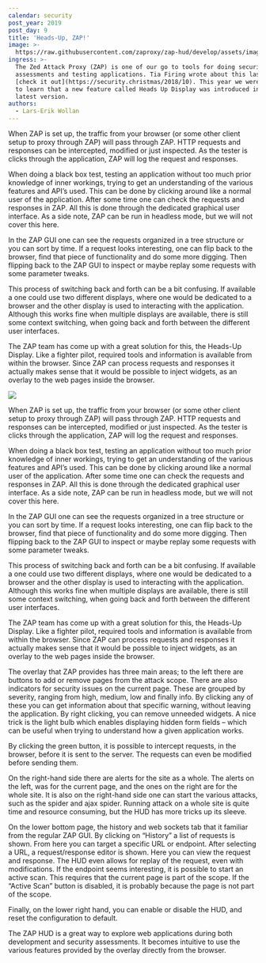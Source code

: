 ```yaml
---
calendar: security
post_year: 2019
post_day: 9
title: 'Heads-Up, ZAP!'
image: >-
  https://raw.githubusercontent.com/zaproxy/zap-hud/develop/assets/images/ZAP-HUD-Welcome-banner.png
ingress: >-
  The Zed Attack Proxy (ZAP) is one of our go to tools for doing security
  assessments and testing applications. Tia Firing wrote about this last year,
  [check it out](https://security.christmas/2018/10). This year we were excited
  to learn that a new feature called Heads Up Display was introduced in the
  latest version.
authors:
  - Lars-Erik Wollan
---
```

When ZAP is set up, the traffic from your browser (or some other client setup to proxy through ZAP) will pass through ZAP. HTTP requests and responses can be intercepted, modified or just inspected. As the tester is clicks through the application, ZAP will log the request and responses.

When doing a black box test, testing an application without too much prior knowledge of inner workings, trying to get an understanding of the various features and API’s used. This can be done by clicking around like a normal user of the application. After some time one can check the requests and responses in ZAP. All this is done through the dedicated graphical user interface. As a side note, ZAP can be run in headless mode, but we will not cover this here.

In the ZAP GUI one can see the requests organized in a tree structure or you can sort by time. If a request looks interesting, one can flip back to the browser, find that piece of functionality and do some more digging. Then flipping back to the ZAP GUI to inspect or maybe replay some requests with some parameter tweaks.

This process of switching back and forth can be a bit confusing. If available a one could use two different displays, where one would be dedicated to a browser and the other display is used to interacting with the application. Although this works fine when multiple displays are available, there is still some context switching, when going back and forth between the different user interfaces.

The ZAP team has come up with a great solution for this, the Heads-Up Display. Like a fighter pilot, required tools and information is available from within the browser. Since ZAP can process requests and responses it actually makes sense that it would be possible to inject widgets, as an overlay to the web pages inside the browser.

![](/assets/zap-hud-welcome.jpeg)

When ZAP is set up, the traffic from your browser (or some other client setup to proxy through ZAP) will pass through ZAP. HTTP requests and responses can be intercepted, modified or just inspected. As the tester is clicks through the application, ZAP will log the request and responses.

When doing a black box test, testing an application without too much prior knowledge of inner workings, trying to get an understanding of the various features and API’s used. This can be done by clicking around like a normal user of the application. After some time one can check the requests and responses in ZAP. All this is done through the dedicated graphical user interface. As a side note, ZAP can be run in headless mode, but we will not cover this here.

In the ZAP GUI one can see the requests organized in a tree structure or you can sort by time. If a request looks interesting, one can flip back to the browser, find that piece of functionality and do some more digging. Then flipping back to the ZAP GUI to inspect or maybe replay some requests with some parameter tweaks.

This process of switching back and forth can be a bit confusing. If available a one could use two different displays, where one would be dedicated to a browser and the other display is used to interacting with the application. Although this works fine when multiple displays are available, there is still some context switching, when going back and forth between the different user interfaces.

The ZAP team has come up with a great solution for this, the Heads-Up Display. Like a fighter pilot, required tools and information is available from within the browser. Since ZAP can process requests and responses it actually makes sense that it would be possible to inject widgets, as an overlay to the web pages inside the browser.

The overlay that ZAP provides has three main areas; to the left there are buttons to add or remove pages from the attack scope. There are also indicators for security issues on the current page. These are grouped by severity, ranging from high, medium, low and finally info. By clicking any of these you can get information about that specific warning, without leaving the application. By right clicking, you can remove unneeded widgets. A nice trick is the light bulb which enables displaying hidden form fields – which can be useful when trying to understand how a given application works.

By clicking the green button, it is possible to intercept requests, in the browser, before it is sent to the server. The requests can even be modified before sending them.

On the right-hand side there are alerts for the site as a whole. The alerts on the left, was for the current page, and the ones on the right are for the whole site. It is also on the right-hand side one can start the various attacks, such as the spider and ajax spider. Running attack on a whole site is quite time and resource consuming, but the HUD has more tricks up its sleeve.

On the lower bottom page, the history and web sockets tab that it familiar from the regular ZAP GUI. By clicking on “History” a list of requests is shown. From here you can target a specific URL or endpoint. After selecting a URL, a request/response editor is shown. Here you can view the request and response. The HUD even allows for replay of the request, even with modifications. If the endpoint seems interesting, it is possible to start an active scan. This requires that the current page is part of the scope. If the “Active Scan” button is disabled, it is probably because the page is not part of the scope.

Finally, on the lower right hand, you can enable or disable the HUD, and reset the configuration to default.

The ZAP HUD is a great way to explore web applications during both development and security assessments. It becomes intuitive to use the various features provided by the overlay directly from the browser.

